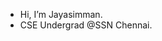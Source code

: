 - Hi, I’m Jayasimman.
- CSE Undergrad @SSN Chennai.


<!---
Jayasimman27/Jayasimman27 is a ✨ special ✨ repository because its `README.md` (this file) appears on your GitHub profile.
You can click the Preview link to take a look at your changes.
--->
